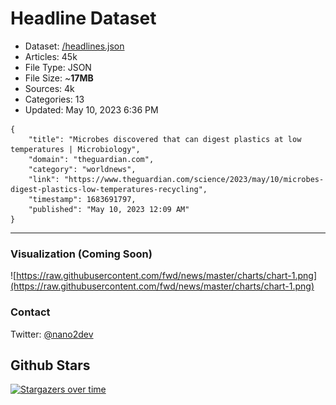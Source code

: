 # Headline Dataset

- Dataset: [/headlines.json](https://raw.githubusercontent.com/fwd/news/master/headlines.json) 
- Articles: 45k
- File Type: JSON
- File Size: ~**17MB**
- Sources: 4k
- Categories: 13
- Updated: May 10, 2023 6:36 PM

```
{
    "title": "Microbes discovered that can digest plastics at low temperatures | Microbiology",
    "domain": "theguardian.com",
    "category": "worldnews",
    "link": "https://www.theguardian.com/science/2023/may/10/microbes-digest-plastics-low-temperatures-recycling",
    "timestamp": 1683691797,
    "published": "May 10, 2023 12:09 AM"
}
```

---

### Visualization (Coming Soon)

![https://raw.githubusercontent.com/fwd/news/master/charts/chart-1.png](https://raw.githubusercontent.com/fwd/news/master/charts/chart-1.png)

### Contact 

Twitter: [@nano2dev](https://twitter.com/nano2dev)

## Github Stars

[![Stargazers over time](https://starchart.cc/fwd/news.svg)](https://starchart.cc/fwd/news)
